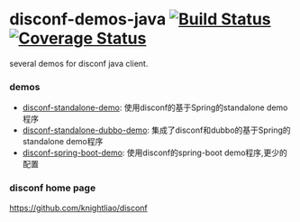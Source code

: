 disconf-demos-java [![Build Status](https://travis-ci.org/knightliao/disconf-demos-java.svg?branch=dev)](https://travis-ci.org/knightliao/disconf-demos-java) [![Coverage Status](https://coveralls.io/repos/knightliao/disconf-demos-java/badge.svg?branch=dev&service=github)](https://coveralls.io/github/knightliao/disconf-demos-java?branch=master)
=======

several demos for disconf java client.

### demos

- [disconf-standalone-demo](https://github.com/knightliao/disconf-demos-java/tree/master/disconf-standalone-demo): 使用disconf的基于Spring的standalone demo程序
- [disconf-standalone-dubbo-demo](https://github.com/knightliao/disconf-demos-java/tree/master/disconf-standalone-dubbo-demo): 集成了disconf和dubbo的基于Spring的standalone demo程序
- [disconf-spring-boot-demo](https://github.com/knightliao/disconf-demos-java/tree/master/disconf-spring-boot-demo): 使用disconf的spring-boot demo程序,更少的配置


### disconf home page

https://github.com/knightliao/disconf